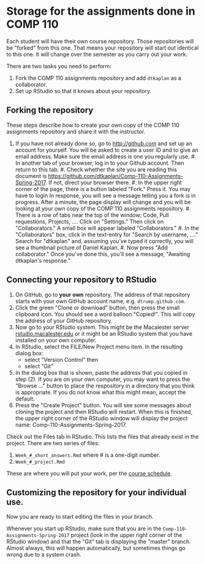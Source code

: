 Storage for the assignments done in COMP 110
============================================

Each student will have their own course repository. Those repositories
will be "forked" from this one. That means your repository will start
out identical to this one. It will change over the semester as you carry
out your work.

There are two tasks you need to perform:

1.  Fork the COMP 110 assignments repository and add `dtkaplan` as
    a collaborator.
2.  Set up RStudio so that it knows about your repository.

Forking the repository
----------------------

These steps describe how to create your own copy of the COMP 110
assignments repository and share it with the instructor.

1. If you have not already done so, go to <http://github.com> and set up an account for yourself. You will be asked to create a user ID and to give an email address. Make sure the email address is one you regularly use. 
#. In another tab of your browser, log in to your Github account. Then return to this tab.
#. Check whether the site you are reading this document is <https://github.com/dtkaplan/Comp-110-Assignments-Spring-2017>. If not, direct your browser there.
#. In the upper right corner of the page, there is a button labeled "Fork." Press it. You may have to login In response, you will see a message telling you a fork is in progress. After a minute, the page display will change and you will be looking at your own copy of the COMP 110 assignments repository.
#. There is a row of tabs near the top of the window: Code, Pull requestions, Projects, .... Click on "Settings." Then click on "Collaborators." A small box will appear labeled "Collaborators."
#. In the "Collaborators" box, click in the text-entry for "Search by username, ...." Search for "dtkaplan" and, assuming you've typed it correctly, you will see a thumbnail picture of Daniel Kaplan.
#. Now press "Add collaborator." Once you've done this, you'll see a message, "Awaiting dtkaplan's response."

Connecting your repository to RStudio
-------------------------------------

1.  On GitHub, go to **your own** repository. The address of that
    repository starts with your own GitHub account name, e.g. `dtrump.github.com`.
2.  Click the green "Clone or download" button, then press the small
    clipboard icon. You should see a word balloon "Copied!". This will
    copy the address of your GitHub repository.
3.  Now go to your RStudio system. This might be the Macalester server
    [rstudio.macalester.edu](http://rstudio.macalester.edu) or it might
    be an RStudio system that you have installed on your own computer.
4.  In RStudio, select the FILE/New Project menu item. In the resulting
    dialog box:
    -   select "Version Control" then
    -   select "Git"
5.  In the dialog box that is shown, paste the address that you copied
    in step (2). If you are on your own computer, you may want to press
    the "Browse ..." button to place the respository in a directory that
    you think is appropriate. If you do not know what this might mean,
    accept the default.
6.  Press the "Create Project" button. You will see some messages about
    cloning the project and then RStudio will restart. When this is
    finished, the upper right corner of the RStudio window will display
    the project name: Comp-110-Assignments-Spring-2017.

Check out the Files tab in RStudio. This lists the files that already
exist in the project. There are two series of files:

1.  `Week_#_short_answers.Rmd` where \# is a one-digit number.
2.  `Week_#_project.Rmd`

These are where you will put your work, per the [course
schedule](dtkaplan.github.io/comp110).

Customizing the repository for your individual use.
---------------------------------------------------

Now you are ready to start editing the files in your branch.

Whenever you start up RStudio, make sure that you are in the
`Comp-110-Assignments-Spring-2017` project (look in the upper right
corner of the RStudio window) and that the "Git" tab is displaying the
"master" branch. Almost always, this will happen automatically, but
sometimes things go wrong due to a system crash.
